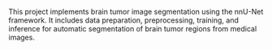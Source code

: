 This project implements brain tumor image segmentation using the nnU-Net framework. It includes data preparation, preprocessing, training, and inference for automatic segmentation of brain tumor regions from medical images.
